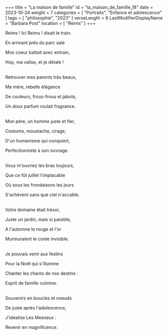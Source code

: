 +++
title = "La maison de famille"
id = "la_maison_de_famille_18"
date = 2023-10-24
weight = 7
categories = [ "Portraits", "Enfance et adolescence" ]
tags = [ "philosophie", "2023" ]
verseLength = 8
LastModifierDisplayName = "Barbara Post"
location = [ "Reims" ]
+++

Reims ! Ici Reims ! disait le train.

En arrivant près du parc sale

Mon coeur battait avec entrain,

Hop, ma valise, et je détale !

 \
Retrouver mes parents très beaux,

Ma mère, rebelle élégance

De couleurs, frous-frous et jabots,

Un doux parfum roulait fragrance.

 \
Mon père, un homme juste et fier,

Costume, moustache, cirage,

D'un humanisme qui conquiert,

Perfectionniste à son ouvrage.

 \
Vous m'ouvriez les bras toujours,

Que ce fût juillet l'implacable

Où sous les frondaisons les jours

S'achèvent sans que ciel n'accable.

 \
Votre domaine était trésor,

Juste un jardin, mais si paisible,

A l'automne le rouge et l'or

Murmuraient le conte invisible.

 \
Je pouvais venir aux festins

Pour la Noël qui s'illumine

Chanter les chants de nos destins :

Esprit de famille culmine.

 \
Souvenirs en boucles et noeuds

De juste après l'adolescence,

J'idéalise Les Mesneux :

Revenir en magnificence.
